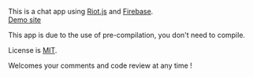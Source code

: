 This is a chat app using [Riot.js](http://riotjs.com/) and [Firebase](https://www.firebase.com/).  
[Demo site](https://embed.plnkr.co/Qa5GqG/)  

This app is due to the use of pre-compilation, you don't need to compile.

License is [MIT](https://github.com/k-kuwahara/riot-chat/blob/master/LICENSE.md).

Welcomes your comments and code review at any time !
